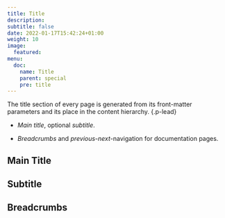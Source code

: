 ```yaml
---
title: Title
description:
subtitle: false
date: 2022-01-17T15:42:24+01:00 
weight: 10
image:
  featured: 
menu:
  doc:
    name: Title
    parent: special
    pre: title
---
```


The title section of every page is generated from its front-matter parameters and its place in the content hierarchy.
{.p-lead} <!--more-->

- *Main title*, optional *subtitle*. 

- *Breadcrumbs* and *previous-next*-navigation for documentation pages.

## Main Title

## Subtitle

## Breadcrumbs
